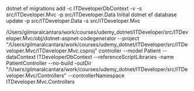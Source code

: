 dotnet ef migrations add -c ITDeveloperDbContext -v -s src/ITDeveloper.Mvc -p src/ITDeveloper.Data Initial
dotnet ef database update -p src/ITDeveloper.Data -s src/ITDeveloper.Mvc



 /Users/gilmaralcantara/work/courses/udemy_dotnet/ITDeveloper/src/ITDeveloper.Mvc/obj/dotnet-aspnet-codegenerator --project "/Users/gilmaralcantara/work/courses/udemy_dotnet/ITDeveloper/src/ITDeveloper.Mvc/ITDeveloper.Mvc.csproj" controller --model Patient --dataContext ITDeveloperDbContext  --referenceScriptLibraries   -name PatientController --no-build -outDir "/Users/gilmaralcantara/work/courses/udemy_dotnet/ITDeveloper/src/ITDeveloper.Mvc/Controllers" --controllerNamespace ITDeveloper.Mvc.Controllers
 

